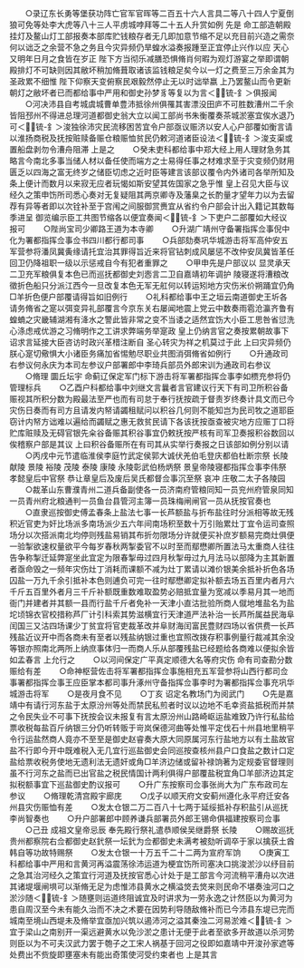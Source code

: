 <!-- { "loadSidebar": true } -->
　　○录辽东长勇等堡获功阵亡官军官晖等二百五十六人言具二等八十四人宁夏倒狼可免等处李大虎等八十三人平虏城哱拜等二十五人升赏如例  先是  命工部造朝殿挂灯及鳌山灯工部报奏本部库贮钱粮存者无几即加意节缩不足以充目前兴造之需奈何以诎乏之余营不急之务且今灾异频仍旱蝗水溢奏报踵至正宜停止兴作以应  天心又明年日月之食皆在岁正  陛下方当彻乐减膳恐惧脩肖何暇为观灯游宴之举即谓朝殿排灯不可缺则因其敝坏稍加脩葺取诸该监钱粮足矣今以一灯之费至三万余金其为  圣政累不细惟  陛下仰察天变俯察民艰毅然停止无以时诎举嬴  上乃罢鳌山而令更新朝灯之敝坏者已而都给事中严用和御史孙梦豸等复以为言＜锍-釒＞俱报闻
　　○河决沛县自考城虞城曹单豊沛抵徐州俱罹其害漂没田庐不可胜数漕州二千余皆阻邳州不得进总理河道都御史翁大立以闻工部尚书朱衡覆奏茶城淤塞宜俟水退乃可＜锍-釒＞浚独徐沛灾民流移困苦宜令户部亟议赈济以安人心户部覆如衡言请以淮扬商税及抚按赃赎备赈仓粮赈恤贫民仍敕河道诸臣设法＜锍-釒＞浚支渠或置船盘剥勿令漕舟阻滞  上是之
　　○癸未吏科都给事中郑大经上用人理财急务其略言今南北多事当储人材以备任使而端方之士易得任事之材难求至于灾变频仍财用匮乏以四海之富无终岁之储臣切虑之近时臣等建言该部议覆令内外诸司各举所知及条上便计而数月以来寂无应者玩愒如斯安望其佐国家之急乎惟  皇上召见大臣与议经久之策申饬所司悉心奏对无复疑阻其两京卿寺及藩臬之长酌量才望年力以为去留荐有异等者即以次铨补至于宫闱之间服御赏赉宜从省约令户部会计出入籍记其数每季进呈  御览编示臣工共图节缩各以便宜奏闻＜锍-釒＞下吏户二部覆如大经议报可
　　○陛尚宝司少卿路王道为本寺卿
　　○升湖广靖州守备署指挥佥事倪中化为署都指挥佥事佥书四川都行都司事
　　○兵部劾奏巩华城游击将军高仲安五军营参将潘凤冀夤缘请托宜治其罪得旨近来将官钻刺成风屡惩不改仲安凤冀皆革任回卫仍降祖职一级以示惩戒自今有犯者重罪之
　　○甲申先是户部议以  显灵承天二卫充军粮俱复本色已而巡抚都御史刘悫言二卫自嘉靖初年调护  陵寝遂将漕粮改徵折色船只分派江西今一旦改复本色无军无舡何以转运矧地方灾伤米价朔踊宜仍角□羊折色便户部覆请得旨如旧例行
　　○礼科都给事中王之垣云南道御史王圻各请务脩省之寔以弭变异礼部覆言今京东关右屡闻地震上党云中数奏雨雹沧瀛齐鲁有蝗蝻之灾畿辅湖湘有洚水之警此皆非常之变不当诿之适然宜饬大小臣工思咎省愆洗心涤虑戒优游之习脩明作之工讲求弊端务举寔政  皇上仍纳言官之奏按累朝故事下诏求言延接大臣咨访时政兴革棤注断自  圣心转灾为祥之机莫过于此  上曰灾异频仍朕心寔切儆惧大小诸臣务痛加省惕勉尽职业共图消弭脩省如例行
　　○升通政司右参议何永庆为本司左参议户部署郎中李琦兵部员外郎宋训为通政司右参议
　　○脩理  圜丘坛宇  命蓟辽保定军门标下游击将军署都指挥佥事李如槚充参将仍管理标兵
　　○乙酉户科都给事中刘继文言曩者言官建议行天下有司卫所积谷备赈视其所积分数为殿最法至严也而有司怠于奉行抚按疏于督责岁终奏计具文而已今灾伤日奏而有司方且请发内帑请蠲租赋问以积谷几何则不能知岂为民司牧之道耶臣窃计内帑方诎难以遍给而蠲赋之惠无救贫民请下各该抚按亟查被灾地方应赈丁口将贮库赃赎及无碍官银先籴谷备赈其积谷事宜仍敕抚按严核有司军卫奏报积谷数回以俟稽察户部是其议  上曰积谷备赈所在有司其从实举行奏报之日该部如例分别以请
　　○丙戌中元节遣临淮侯李庭竹武定侯郭大诚伏羌伯毛登庆都伯杜断宗祭  长陵  献陵  景陵  裕陵  茂陵  泰陵  康陵  永陵彰武伯杨炳祭  景皇帝陵寝都指挥佥事李伟祭  孝懿皇后中官祭  恭让章皇后及废后吴氏都督佥事沉至祭  哀冲  庄敬二太子各陵园
　　○裁革山东曹濮青州二道兵备副使各一员济南府管粮同知一员兖州府管泉同知一员青州府北粮通判一员鱼台县管河主簿一员珠梅闸闸官一员从抚按官奏也
　　○直隶巡按御史傅孟春条上盐法七事一长芦额盐与折布盐往时分派相等故无残积近官吏为奸比场派多南场派少五六年间南场积至数十万引贻累灶丁宜令运司查照场分以次搭派南北均停则残盐易销其布折勿限场分许就便买补庶岁额易完商灶俱便一验掣欲速权量欲平今每岁春秋两掣委官不以时至而鄢懋卿所置法马太重商人往往告争称掣迁延弊寔坐此宜定为限春掣毋过四月秋掣毋过九月法马以部降为主其新置者亟命毁之一频年灾伤灶丁消耗而课额不减为灶丁累请以滩价银美余抵补折色各场囚盐一万九千余引抵补本色则逋负可完一往时鄢懋卿定拟补额去场五百里内者月六千斤五百里外者月三千斤补额既重数难取盈势必赔抵宜量为宽减以季易月其一地而衙门并建者并其额一县而行盐千斤者免补一天津小直沽批验所商人僦地堆盐名为盐坨顷锦衣官校措称芦厂计引科索其势滋横宜行天津道严法补治一长芦所属益民海阜闰国三又沽四场课少丁贫宜将官吏裁革改并阜财海闰富民豊财四场以省供费一长芦残盐近议开中而各商未有至者以残盐纳银过重也宜照改拨存积事例量行裁减其余没等银亦照南北两所上纳庶事体归一而商人乐从部覆残盐已经题给各商难以便拟余皆如孟春言  上允行之
　　○以河间保定广平真定顺德大名等府灾伤  命有司查勘分数赈给有差
　　○命神枢营佐击将军署都指挥佥事施相充五军营参将山西行都司佥事署都指挥佥事王应臣掌本都司事升涿州守备指挥佥事李时为署都指挥佥事充巩华城游击将军
　　○是夜月食不见
　　○丁亥  诏定名教场门为阅武门
　　○先是嘉靖中有请行河东盐于太原汾州等处而禁民私煎者时议以边地不毛幸资盐抵税而并禁之令民失业不可事下抚按会议未报复有言太原汾州山路崎岖运盐难致乃许行私盐给票收税每盐百斤纳银三分仍听转贩于岢岚保德河曲等处惟平定伐石十州县地里稍平令行运盐然商人竟亦不至至是御史赵睿奏大原大同原属河东行盐地方以有土盐故官盐不行即今开中既难税入无几宜行巡盐御史会同巡按查核州县户口食盐之数计口定盐给票收税务使地无遗利法无遗奸或角□羊济边储或留补禄饷著为定规委官督理则虽不行河东之盐而已出官盐之税民情国计两利俱得户部覆盐税宜角□羊部济边其定拟税额事宜下巡盐御史酌议报可
　　○升广东按察司佥事张尚大为广东布政司左参议
　　○脩理乾清宫殿宇廊庑
　　○戊子以顺天府文安蓟州遵化永平府迁安各州县灾伤赈恤有差
　　○发太仓银二万二百八十七两于延绥抵补存积盐引从巡抚李尚智奏也
　　○升户部署郎中顾养谦兵部署员外郎王锡命俱福建按察司佥事
　　○己丑  成祖文皇帝忌辰  奉先殿行祭礼遣恭顺侯吴继爵祭  长陵
　　○赐故巡抚贵州都察院右佥都御史赵釴祭一坛釴为佥都御史未满考被劾听调卒于家以擒获土酋韩自等功故特赐祭
　　○发太仓银一十万五千二十二两为宣府军饷
　　○庚寅工科都给事中严用和言黄河再溢震荡徐沛运道为梗宜饬所司塞决口挑浚淤沙以纾目前之急其治河经久之策宜行河道及抚按官悉心计处于是工部言今河流稍平漕舟以次进其诸堤堰闸埧可以渐脩无足为虑惟沛县黄水之横溢焂去焂来则民命不堪奏浊河口之淤沙随＜锍-釒＞随壅则运道终阻诚宜及时讲求为一劳永逸之计然臣以为黄河为患自周汉至今未有能久治而不决之术要在因势利导随敌脩补而已今沛县东堤已完而城南至境山西堤未及脩举宜亟加兴筑以遏沛河之溢其秦浊二河易淤难＜锍-釒＞宜于梁山之南别开一渠远避黄水以免沙淤之患计无便于此者至欲多开故道以杀河势则臣以为不可夫汉武力罢于匏子之工宋人祸基于回河之役即如嘉靖中开浚孙家遮等处费出不赀旋即壅塞未有能出奇策使河受约束者也  上是其言
